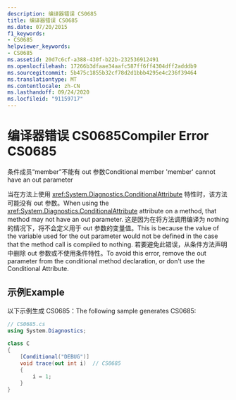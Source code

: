 ```yaml
---
description: 编译器错误 CS0685
title: 编译器错误 CS0685
ms.date: 07/20/2015
f1_keywords:
- CS0685
helpviewer_keywords:
- CS0685
ms.assetid: 20d7c6cf-a388-430f-b22b-232536912491
ms.openlocfilehash: 17266b3dfaae34aafc587ff6ff4304dff2adddb9
ms.sourcegitcommit: 5b475c1855b32cf78d2d1bbb4295e4c236f39464
ms.translationtype: MT
ms.contentlocale: zh-CN
ms.lasthandoff: 09/24/2020
ms.locfileid: "91159717"
---
```

# <a name="compiler-error-cs0685"></a><span data-ttu-id="6e284-103">编译器错误 CS0685</span><span class="sxs-lookup"><span data-stu-id="6e284-103">Compiler Error CS0685</span></span>

<span data-ttu-id="6e284-104">条件成员“member”不能有 out 参数</span><span class="sxs-lookup"><span data-stu-id="6e284-104">Conditional member 'member' cannot have an out parameter</span></span>  
  
 <span data-ttu-id="6e284-105">当在方法上使用 <xref:System.Diagnostics.ConditionalAttribute> 特性时，该方法可能没有 out 参数。</span><span class="sxs-lookup"><span data-stu-id="6e284-105">When using the <xref:System.Diagnostics.ConditionalAttribute> attribute on a method, that method may not have an out parameter.</span></span> <span data-ttu-id="6e284-106">这是因为在将方法调用编译为 nothing 的情况下，将不会定义用于 out 参数的变量值。</span><span class="sxs-lookup"><span data-stu-id="6e284-106">This is because the value of the variable used for the out parameter would not be defined in the case that the method call is compiled to nothing.</span></span> <span data-ttu-id="6e284-107">若要避免此错误，从条件方法声明中删除 out 参数或不使用条件特性。</span><span class="sxs-lookup"><span data-stu-id="6e284-107">To avoid this error, remove the out parameter from the conditional method declaration, or don't use the Conditional Attribute.</span></span>  
  
## <a name="example"></a><span data-ttu-id="6e284-108">示例</span><span class="sxs-lookup"><span data-stu-id="6e284-108">Example</span></span>  

 <span data-ttu-id="6e284-109">以下示例生成 CS0685：</span><span class="sxs-lookup"><span data-stu-id="6e284-109">The following sample generates CS0685:</span></span>  
  
```csharp  
// CS0685.cs  
using System.Diagnostics;  
  
class C  
{  
    [Conditional("DEBUG")]  
    void trace(out int i)  // CS0685  
    {  
        i = 1;  
    }  
}  
```
